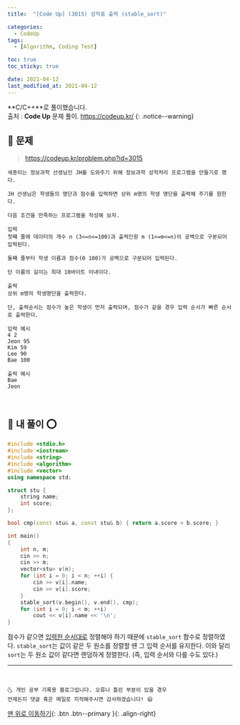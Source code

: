 ```yaml
---
title:  "[Code Up] (3015) 성적표 출력 (stable_sort)" 

categories:
  - CodeUp
tags:
  - [Algorithm, Coding Test]

toc: true
toc_sticky: true

date: 2021-04-12
last_modified_at: 2021-04-12
---
```


**C/C++**로 풀이했습니다.  
출처 : **Code Up** 문제 풀이. <https://codeup.kr/>
{: .notice--warning}


## 🚀 문제

> <https://codeup.kr/problem.php?id=3015>

```
세종이는 정보과학 선생님인 JH를 도와주기 위해 정보과학 성적처리 프로그램을 만들기로 했다.

JH 선생님은 학생들의 명단과 점수를 입력하면 상위 m명의 학생 명단을 출력해 주기를 원한다.

다음 조건을 만족하는 프로그램을 작성해 보자.
```
```
입력
첫째 줄에 데이터의 개수 n (3<=n<=100)과 출력인원 m (1<=m<=n)이 공백으로 구분되어 입력된다.

둘째 줄부터 학생 이름과 점수(0 100)가 공백으로 구분되어 입력된다. 

단 이름의 길이는 최대 10바이트 이내이다.

출력
상위 m명의 학생명단을 출력한다.

단, 출력순서는 점수가 높은 학생이 먼저 출력되며, 점수가 같을 경우 입력 순서가 빠른 순서로 출력한다.
```
```
입력 예시   
4 2
Jeon 95
Kim 59
Lee 90
Bae 100

출력 예시
Bae
Jeon
```

<br>

## 🚀 내 풀이 ⭕

```cpp
#include <stdio.h>
#include <iostream>
#include <string>
#include <algorithm>
#include <vector>
using namespace std;

struct stu {
	string name;
	int score;
};

bool cmp(const stu& a, const stu& b) { return a.score > b.score; }

int main()
{
	int n, m;
	cin >> n;
	cin >> m;
	vector<stu> v(n);
	for (int i = 0; i < n; ++i) {
		cin >> v[i].name;
		cin >> v[i].score;
	}
	stable_sort(v.begin(), v.end(), cmp);
	for (int i = 0; i < m; ++i)
		cout << v[i].name << '\n';
}
```

점수가 같으면 <u>입력한 순서대로</u> 정렬해야 하기 때문에 `stable_sort` 함수로 정렬하였다. `stable_sort`는 값이 같은 두 원소를 정렬할 떈 그 입력 순서를 유지한다. 이와 달리 `sort`는 두 원소 값이 같다면 랜덤하게 정렬한다. (즉, 입력 순서와 다를 수도 있다.)

***
<br>

    🌜 개인 공부 기록용 블로그입니다. 오류나 틀린 부분이 있을 경우 
    언제든지 댓글 혹은 메일로 지적해주시면 감사하겠습니다! 😄

[맨 위로 이동하기](#){: .btn .btn--primary }{: .align-right}